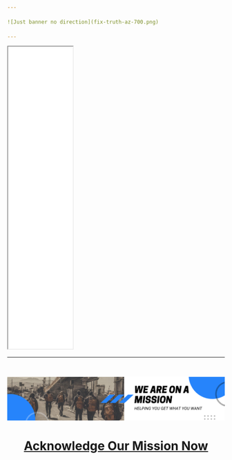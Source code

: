 ```yaml
---

![Just banner no direction](fix-truth-az-700.png)

---
```


<iframe src="index.html" width="150" height="700"></iframe>

---

<br>

![Just banner no direction](mission.png)


<h1 align="center">
  <a href="https://mission.computer-engineering.tech">Acknowledge Our Mission Now </a>
</h1>
